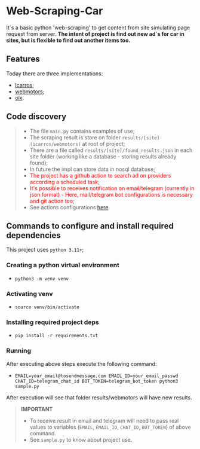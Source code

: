 # Web-Scraping-Car
It´s a basic python 'web-scraping' to get content from site simulating page request from server.
**The intent of project is find out new ad´s for car in sites, but is flexible to find out another items too.**

## Features
Today there are three implementations:
- [Icarros](https://www.icarros.com.br/ache/listaanuncios.jsp);
- [webmotors](https://www.webmotors.com.br/);
- [olx](https://www.olx.com.br/).

## Code discovery
> - The file `main.py` contains examples of use;
> - The scraping result is store on folder `results/[site] (icarros/webmotors)` at root of project;
> - There are a file called `results/[site]/found_results.json` in each site folder (working like a database - storing results already found);
> - In future the impl can store data in nosql database;
> - <font color="red">The project has a github action to search ad on providers according a scheduled task</font>;
> - <font color="red">It's possible to receives notification on email/telegram (currently in json format) - Here, mail/telegram bot configurations is necessary and git action too</font>;
> - See actions configurations [here](/.github/workflows/actions.yml).

## Commands to configure and install required dependencies
This project uses `python 3.11+`;

### Creating a python virtual environment
- `python3 -m venv venv`

### Activating venv
- `source venv/bin/activate`

### Installing required project deps
- `pip install -r requirements.txt`

### Running
After executing above steps execute the following command:

- `EMAIL=your_email@tosendmessage.com EMAIL_ID=your_email_passwd CHAT_ID=telegram_chat_id BOT_TOKEN=telegram_bot_token python3 sample.py`

After execution will see that folder results/webmotors will have new results.

> **IMPORTANT**
> - To receive result in email and telegram will need to pass real values to variables (`EMAIL`, `EMAIL_ID`, `CHAT_ID`, `BOT_TOKEN`) of above command.
> - See `sample.py` to know about project use.